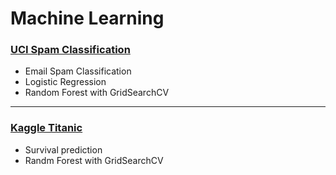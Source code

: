 # Machine Learning

### [UCI Spam Classification](https://github.com/hckkiu/machine-learning/tree/main/spam)
- Email Spam Classification
- Logistic Regression
- Random Forest with GridSearchCV
---

### [Kaggle Titanic](https://github.com/hckkiu/machine-learning/tree/main/titanic)
- Survival prediction
- Randm Forest with GridSearchCV
